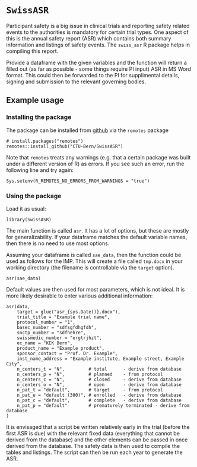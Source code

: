 <!-- README.md is generated from README.Rmd. Please edit that file -->

`SwissASR`
==========

Participant safety is a big issue in clinical trials and reporting
safety related events to the authorities is mandatory for certain trial
types. One aspect of this is the annual safety report (ASR) which
contains both summary information and listings of safety events. The
`swiss_asr` R package helps in compiling this report.

Provide a dataframe with the given variables and the function will
return a filled out (as far as possible - some things require PI input)
ASR in MS Word format. This could then be forwarded to the PI for
supplimental details, signing and submission to the relevant governing
bodies.

Example usage
-------------

### Installing the package

The package can be installed from
[github](https://github.com/CTU-Bern/SwissASR) via the `remotes` package

    # install.packages("remotes")
    remotes::install_github("CTU-Bern/SwissASR")

Note that `remotes` treats any warnings (e.g. that a certain package was
built under a different version of R) as errors. If you see such an
error, run the following line and try again:

    Sys.setenv(R_REMOTES_NO_ERRORS_FROM_WARNINGS = "true")

<!-- ```{r gh-installation, eval = FALSE} -->
<!-- install.packages('SwissASR', repos = 'https://ctu-bern.r-universe.dev') -->
<!-- ``` -->

### Using the package

Load it as usual:

    library(SwissASR)

The main function is called `asr`. It has a lot of options, but these
are mostly for generalizability. If your dataframe matches the default
variable names, then there is no need to use most options.

Assuming your dataframe is called `sae_data`, then the function could be
used as follows for the IMP. This will create a file called `tmp.docx`
in your working directory (the filename is controllable via the `target`
option).

    asr(sae_data)

Default values are then used for most parameters, which is not ideal. It
is more likely desirable to enter various additional information:

    asr(data,
        target = glue("asr_{sys.Date()}.docx"),
        trial_title = "Example trial name", 
        protocol_number = "1", 
        basec_number = "sdfsgfdhgfdh", 
        snctp_number = "sdfhehre", 
        swissmedic_number = "ergtrjhzt", 
        ec_name = "KEK Bern", 
        product_name = "Example product", 
        sponsor_contact = "Prof. Dr. Example", 
        inst_name_address = "Example institute, Example street, Example City", 
        n_centers_t = "N",         # total      - derive from database
        n_centers_p = "N",         # planned    - from protocol
        n_centers_c = "N",         # closed     - derive from database
        n_centers_o = "N",         # open       - derive from database
        n_pat_t = "default",       # target     - from protocol
        n_pat_e = "default (300)", # enrolled   - derive from database
        n_pat_c = "default",       # complete   - derive from database
        n_pat_p = "default"        # prematurely terminated - derive from database
    )

It is envisaged that a script be written relatively early in the trial
(before the first ASR is due) with the relevant fixed data (everything
that cannot be derived from the database) and the other elements can be
passed in once derived from the database. The safety data is then used
to compile the tables and listings. The script can then be run each year
to generate the ASR.
